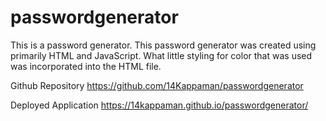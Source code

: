 # passwordgenerator
This is a password generator. This password generator was created using primarily HTML and JavaScript. What little styling for color that was used was incorporated into the HTML file.

Github Repository
https://github.com/14Kappaman/passwordgenerator

Deployed Application
https://14kappaman.github.io/passwordgenerator/
